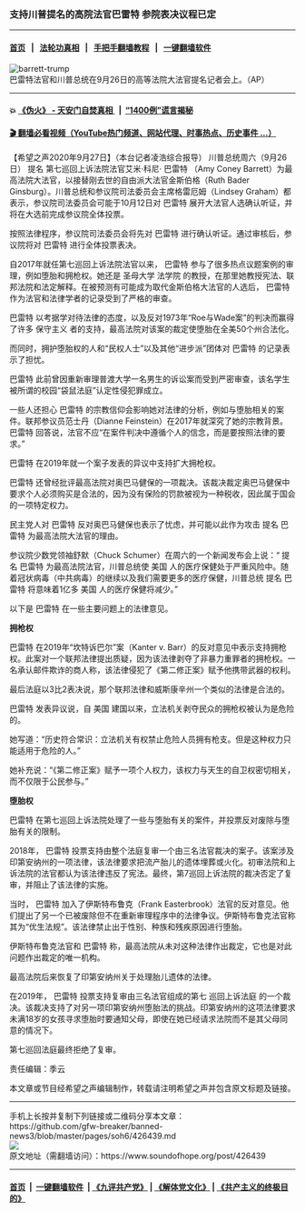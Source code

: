 ### 支持川普提名的高院法官巴雷特 参院表决议程已定
------------------------

#### [首页](https://github.com/gfw-breaker/banned-news3/blob/master/README.md) &nbsp;&nbsp;|&nbsp;&nbsp; [法轮功真相](https://github.com/begood0513/basic/blob/master/README.md)  &nbsp;&nbsp;|&nbsp;&nbsp; [手把手翻墙教程](https://github.com/gfw-breaker/guides/wiki)  &nbsp;&nbsp;|&nbsp;&nbsp; [一键翻墙软件](https://github.com/gfw-breaker/nogfw/blob/master/README.md)  



<div><img alt="barrett-trump" src="https://img.soundofhope.org/2020-09/barrett-trump-1601254193557.jpg"/>
<br/><figcaption class="caption">
 巴雷特法官和川普总统在9月26日的高等法院大法官提名记者会上。（AP）
</figcaption></div><hr/>

#### 💥 [《伪火》 - 天安门自焚真相 ](http://158.247.195.190:10000/videos/blog/weihuo.html)&nbsp; |&nbsp; [“1400例”谎言揭秘  ](http://158.247.195.190:10000/videos/blog/jiexi1400.html)

#### [ 🎬  翻墙必看视频（YouTube热门频道、网站代理、时事热点、历史事件 ...）](https://github.com/gfw-breaker/links/blob/master/banned.md)

<div><div class="Content__Wrapper sc-1bvya0-0 grZQxZ">
 <p class="meta-top">
  <span class="meta">
   【希望之声2020年9月27日】（本台记者凌浩综合报导）
  </span>
  川普总统周六（9月26日）
  <ok href="/term/28570">
   提名
  </ok>
  第七巡回上诉法院法官艾米‧科尼‧
  <ok href="/term/131688">
   巴雷特
  </ok>
  （Amy Coney Barrett）为最高法院大法官，以接替刚去世的自由派大法官金斯伯格（Ruth Bader Ginsburg）。川普总统和参议院司法委员会主席格雷厄姆（Lindsey Graham）都表示，参议院司法委员会可能于10月12日对
  <ok href="/term/131688">
   巴雷特
  </ok>
  展开大法官人选确认听证，并将在大选前完成参议院全体投票。
 </p>
 <p>
  按照法律程序，参议院司法委员会将先对
  <ok href="/term/131688">
   巴雷特
  </ok>
  进行确认听证。通过审核后，参议院将对
  <ok href="/term/131688">
   巴雷特
  </ok>
  进行全体投票表决。
 </p>
 <div class="AD_Embed__Wrap-sc-1xslmin-0 igMuqX module desktop">
  <div>
  </div>
 </div>
 <p>
  自2017年就任第七巡回上诉法院法官以来，
  <ok href="/term/131688">
   巴雷特
  </ok>
  参与了很多热点议题案例的审理，例如堕胎和拥枪权。她还是
  <ok href="/term/385558">
   圣母大学
  </ok>
  <ok href="/term/385561">
   法学院
  </ok>
  的教授，在那里她教授宪法、联邦法院和法定解释。在被预测有可能成为取代金斯伯格大法官的人选后，
  <ok href="/term/131688">
   巴雷特
  </ok>
  作为法官和法律学者的记录受到了严格的审查。
 </p>
 <p>
  <ok href="/term/131688">
   巴雷特
  </ok>
  以考据学对待法律的态度，以及反对1973年“Roe与Wade案”的判决而赢得了许多
  <ok href="/term/81223">
   保守主义
  </ok>
  者的支持，最高法院对该案的裁定使堕胎在全美50个州合法化。
 </p>
 <p>
  而同时，拥护堕胎权的人和“民权人士”以及其他“进步派”团体对
  <ok href="/term/131688">
   巴雷特
  </ok>
  的记录表示了担忧。
 </p>
 <p>
  <ok href="/term/131688">
   巴雷特
  </ok>
  此前曾因重新审理普渡大学一名男生的诉讼案而受到严密审查，该名学生被所谓的校园“袋鼠法庭”认定性侵犯罪成立。
 </p>
 <p>
  一些人还担心
  <ok href="/term/131688">
   巴雷特
  </ok>
  的宗教信仰会影响她对法律的分析，例如与堕胎相关的案件。联邦参议员范士丹（Dianne Feinstein）在2017年就深究了她的宗教背景。
  <ok href="/term/131688">
   巴雷特
  </ok>
  回答说，法官不应“在案件判决中遵循个人的信念，而是要按照法律的要求。”
 </p>
 <p>
  <ok href="/term/131688">
   巴雷特
  </ok>
  在2019年就一个案子发表的异议中支持扩大拥枪权。
 </p>
 <p>
  <ok href="/term/131688">
   巴雷特
  </ok>
  还曾经批评最高法院对奥巴马健保的一项裁决。该裁决裁定奥巴马健保中要求个人必须购买是合法的，因为没有保险的罚款被视为一种税收，因此属于国会的一项特定权力。
 </p>
 <p>
  民主党人对
  <ok href="/term/131688">
   巴雷特
  </ok>
  反对奥巴马健保也表示了忧虑，并可能以此作为攻击
  <ok href="/term/28570">
   提名
  </ok>
  <ok href="/term/131688">
   巴雷特
  </ok>
  为最高法院大法官的理由。
 </p>
 <p>
  参议院少数党领袖舒默（Chuck Schumer）在周六的一个新闻发布会上说：“
  <ok href="/term/28570">
   提名
  </ok>
  <ok href="/term/131688">
   巴雷特
  </ok>
  为最高法院法官，川普总统使
  <ok href="/term/1045">
   美国
  </ok>
  人的医疗保健处于严重风险中。随着冠状病毒（中共病毒）的继续以及我们需要更多的医疗保健，川普总统
  <ok href="/term/28570">
   提名
  </ok>
  <ok href="/term/131688">
   巴雷特
  </ok>
  将意味着1亿多
  <ok href="/term/1045">
   美国
  </ok>
  人的医疗保健将减少。”
 </p>
 <p>
  以下是
  <ok href="/term/131688">
   巴雷特
  </ok>
  在一些主要问题上的法律意见。
 </p>
 <p>
  <strong>
   拥枪权
  </strong>
 </p>
 <p>
  <ok href="/term/131688">
   巴雷特
  </ok>
  在2019年“坎特诉巴尔”案（Kanter v. Barr）的反对意见中表示支持拥枪权。此案对一个联邦法律提出质疑，因为该法律剥夺了非暴力重罪者的拥枪权。一名承认邮件欺诈的商人称，该法律侵犯了《第二修正案》赋予他携带武器的权利。
 </p>
 <p>
  最后法庭以3比2表决说，那个联邦法律和威斯康辛州一个类似的法律是合法的。
 </p>
 <p>
  <ok href="/term/131688">
   巴雷特
  </ok>
  发表异议说，自
  <ok href="/term/1045">
   美国
  </ok>
  建国以来，立法机关剥夺民众的拥枪权被认为是危险的。
 </p>
 <p>
  她写道：“历史符合常识：立法机关有权禁止危险人员拥有枪支。但是这种权力只能适用于危险的人。”
 </p>
 <p>
  她补充说：“《第二修正案》赋予一项个人权力，该权力与天生的自卫权密切相关，而不仅限于公民参与。”
 </p>
 <div class="AD_Embed__Wrap-sc-1xslmin-0 igMuqX module desktop">
  <div>
  </div>
 </div>
 <p>
  <strong>
   堕胎权
  </strong>
 </p>
 <p>
  <ok href="/term/131688">
   巴雷特
  </ok>
  在第七巡回上诉法院处理了一些与堕胎有关的案件，并投票反对废除与堕胎有关的限制。
 </p>
 <p>
  2018年，
  <ok href="/term/131688">
   巴雷特
  </ok>
  投票支持由整个法庭复审一个由三名法官裁决的案子。该案涉及印第安纳州的一项法律，该法律要求把流产胎儿的遗体埋葬或火化。初审法院和上诉法院的法官都认为该法律违反了宪法。最终，第7巡回上诉法院的裁决否定了复审，并阻止了该法律的实施。
 </p>
 <p>
  当时，
  <ok href="/term/131688">
   巴雷特
  </ok>
  加入了伊斯特布鲁克（Frank Easterbrook）法官的反对意见。他们提出了另一个已被废除但不在重新审理程序中的法律争议。伊斯特布鲁克法官称其为“优生法规”。该法律禁止出于性别、种族和残疾原因进行堕胎。
 </p>
 <p>
  伊斯特布鲁克法官和
  <ok href="/term/131688">
   巴雷特
  </ok>
  称，最高法院从未对这种法律作出裁定，它也是对此问题作出裁定的唯一机构。
 </p>
 <p>
  最高法院后来恢复了印第安纳州关于处理胎儿遗体的法律。
 </p>
 <p>
  在2019年，
  <ok href="/term/131688">
   巴雷特
  </ok>
  投票支持复审由三名法官组成的第七
  <ok href="/term/384445">
   巡回上诉法庭
  </ok>
  的一个裁决。该裁决支持了对另一项印第安纳州堕胎法的挑战。印第安纳州的这项法律要求未满18岁的女孩寻求堕胎时要通知父母，即使在她已经请求法院而不是其父母同意的情况下。
 </p>
 <p>
  第七巡回法庭最终拒绝了复审。
 </p>
 <p class="meta-btm">
  责任编辑：季云
 </p>
 <p class="meta-btm">
  本文章或节目经希望之声编辑制作，转载请注明希望之声并包含原文标题及链接。
 </p>
</div>
</div>
<hr/>
手机上长按并复制下列链接或二维码分享本文章：<br/>
https://github.com/gfw-breaker/banned-news3/blob/master/pages/soh6/426439.md <br/>
<a href='https://github.com/gfw-breaker/banned-news3/blob/master/pages/soh6/426439.md'><img src='https://github.com/gfw-breaker/banned-news3/blob/master/pages/soh6/426439.md.png'/></a> <br/>
原文地址（需翻墙访问）：https://www.soundofhope.org/post/426439


------------------------
#### [首页](https://github.com/gfw-breaker/banned-news3/blob/master/README.md) &nbsp;|&nbsp; [一键翻墙软件](https://github.com/gfw-breaker/nogfw/blob/master/README.md) &nbsp;| [《九评共产党》](https://github.com/gfw-breaker/9ping.md/blob/master/README.md#九评之一评共产党是什么) | [《解体党文化》](https://github.com/gfw-breaker/jtdwh.md/blob/master/README.md) | [《共产主义的终极目的》](https://github.com/gfw-breaker/gczydzjmd.md/blob/master/README.md)


<img src='http://gfw-breaker.win/banned-news3/pages/soh6/426439.md' width='0px' height='0px'/>